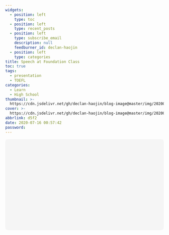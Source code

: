 ```yaml
---
widgets:
  - position: left
    type: toc
  - position: left
    type: recent_posts
  - position: left
    type: subscribe_email
    description: null
    feedburner_id: declan-haojin
  - position: left
    type: categories
title: Speech at Foundation Class
toc: true
tags:
  - presentation
  - TOEFL
categories:
  - Learn
  - High School
thumbnail: >-
  https://cdn.jsdelivr.net/gh/declan-haojin/blog-image@master/img/20200716010645.png
cover: >-
  https://cdn.jsdelivr.net/gh/declan-haojin/blog-image@master/img/20200716010645.png
abbrlink: d5f2
date: 2020-07-16 00:57:42
password:
---
```


<!--more-->

<div
 class="canva-embed"
 data-design-id="DAEB8n5xRcM"
 data-height-ratio="0.5625"
 style="padding:56.2500% 5px 5px 5px;background:rgba(0,0,0,0.03);border-radius:8px;"
></div>
<script async src="https:&#x2F;&#x2F;sdk.canva.com&#x2F;v1&#x2F;embed.js"></script>